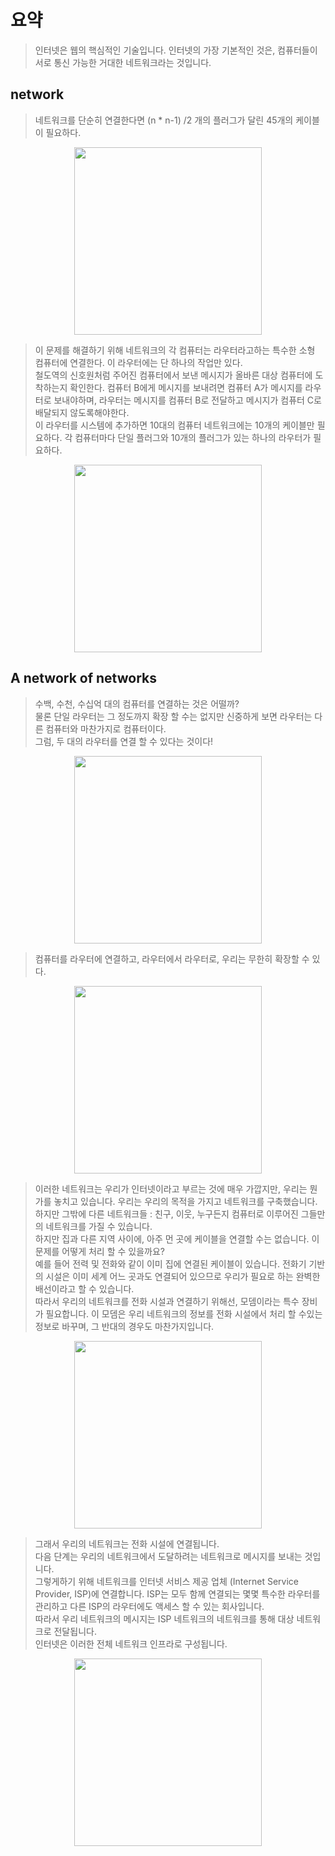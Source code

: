 # 요약
>인터넷은 웹의 핵심적인 기술입니다. 인터넷의 가장 기본적인 것은, 컴퓨터들이 서로 통신 가능한 거대한 네트워크라는 것입니다.

## network
> 네트워크를 단순히 연결한다면 (n * n-1) /2 개의 플러그가 달린 45개의 케이블이 필요하다.  
<p align="center">
    <img width="300" src="https://developer.mozilla.org/en-US/docs/Learn/Common_questions/How_does_the_Internet_work/internet-schema-2.png" />
</p>

>이 문제를 해결하기 위해 네트워크의 각 컴퓨터는 라우터라고하는 특수한 소형 컴퓨터에 연결한다. 이 라우터에는 단 하나의 작업만 있다.  
철도역의 신호원처럼 주어진 컴퓨터에서 보낸 메시지가 올바른 대상 컴퓨터에 도착하는지 확인한다. 
컴퓨터 B에게 메시지를 보내려면 컴퓨터 A가 메시지를 라우터로 보내야하며, 라우터는 메시지를 컴퓨터 B로 전달하고 메시지가 컴퓨터 C로 배달되지 않도록해야한다.  
이 라우터를 시스템에 추가하면 10대의 컴퓨터 네트워크에는 10개의 케이블만 필요하다. 각 컴퓨터마다 단일 플러그와 10개의 플러그가 있는 하나의 라우터가 필요하다.  
<p align="center">
    <img width="300" src="https://mdn.mozillademos.org/files/8445/internet-schema-3.png" />
</p>


## A network of networks
> 수백, 수천, 수십억 대의 컴퓨터를 연결하는 것은 어떨까?  
물론 단일 라우터는 그 정도까지 확장 할 수는 없지만 신중하게 보면 라우터는 다른 컴퓨터와 마찬가지로 컴퓨터이다.  
그럼, 두 대의 라우터를 연결 할 수 있다는 것이다!  

<p align="center">
    <img width="300" src="https://mdn.mozillademos.org/files/8447/internet-schema-4.png" />
</p>

> 컴퓨터를 라우터에 연결하고, 라우터에서 라우터로, 우리는 무한히 확장할 수 있다.

<p align="center">
    <img width="300" src="https://mdn.mozillademos.org/files/8449/internet-schema-5.png" />
</p>

> 이러한 네트워크는 우리가 인터넷이라고 부르는 것에 매우 가깝지만, 우리는 뭔가를 놓치고 있습니다. 우리는 우리의 목적을 가지고 네트워크를 구축했습니다.  
하지만 그밖에 다른 네트워크들 : 친구, 이웃, 누구든지 컴퓨터로 이루어진 그들만의 네트워크를 가질 수 있습니다.  
하지만 집과 다른 지역 사이에, 아주 먼 곳에 케이블을 연결할 수는 없습니다. 이 문제를 어떻게 처리 할 수 있을까요?  
예를 들어 전력 및 전화와 같이 이미 집에 연결된 케이블이 있습니다. 전화기 기반의 시설은 이미 세계 어느 곳과도 연결되어 있으므로 우리가 필요로 하는 완벽한 배선이라고 할 수 있습니다.  
따라서 우리의 네트워크를 전화 시설과 연결하기 위해선, 모뎀이라는 특수 장비가 필요합니다. 이 모뎀은 우리 네트워크의 정보를 전화 시설에서 처리 할 수있는 정보로 바꾸며, 그 반대의 경우도 마찬가지입니다.

<p align="center">
    <img width="300" src="https://mdn.mozillademos.org/files/8451/internet-schema-6.png" />
</p>

> 그래서 우리의 네트워크는 전화 시설에 연결됩니다.  
다음 단계는 우리의 네트워크에서 도달하려는 네트워크로 메시지를 보내는 것입니다.  
그렇게하기 위해 네트워크를 인터넷 서비스 제공 업체 (Internet Service Provider, ISP)에 연결합니다. ISP는 모두 함께 연결되는 몇몇 특수한 라우터를 관리하고 다른 ISP의 라우터에도 액세스 할 수 있는 회사입니다.  
따라서 우리 네트워크의 메시지는 ISP 네트워크의 네트워크를 통해 대상 네트워크로 전달됩니다.  
인터넷은 이러한 전체 네트워크 인프라로 구성됩니다.

<p align="center">
    <img width="300" src="https://mdn.mozillademos.org/files/8453/internet-schema-7.png" />
</p>


